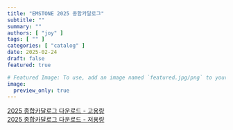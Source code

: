 ```yaml
---
title: "EMSTONE 2025 종합카달로그"
subtitle: ""
summary: ""
authors: [ "joy" ]
tags: [ "" ]
categories: [ "catalog" ]
date: 2025-02-24
draft: false
featured: true

# Featured Image: To use, add an image named `featured.jpg/png` to your page's folder.
image:
  preview_only: true
---
```



[2025 종합카달로그 다운로드 - 고용량](https://www.emstone.com/data/sales/ko/2025_EMSTONE_종합카탈로그_고용량_20250224.pdf)<br>
[2025 종합카달로그 다운로드 - 저용량](https://www.emstone.com/data/sales/ko/2025_EMSTONE_종합카탈로그_저용량_20250224.pdf)


&nbsp;

&nbsp;


